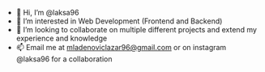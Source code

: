 - 👋 Hi, I’m @laksa96
- 👀 I’m interested in Web Development (Frontend and Backend)
- 💞️ I’m looking to collaborate on multiple different projects and extend my experience and knowledge
- 📫 Email me at mladenoviclazar96@gmail.com or on instagram @laksa96 for a collaboration

<!---
laksa96/laksa96 is a ✨ special ✨ repository because its `README.md` (this file) appears on your GitHub profile.
You can click the Preview link to take a look at your changes.
--->
